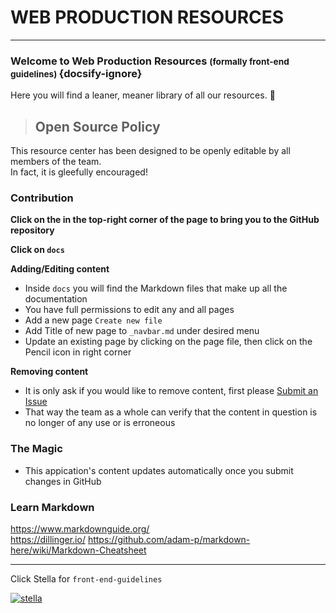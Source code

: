 # <i class="fas fa-cog fa-spin fa-sm"></i> WEB PRODUCTION RESOURCES 
***
### Welcome to Web Production Resources <small>(formally front-end guidelines) </small> {docsify-ignore}  
Here you will find a leaner, meaner library of all our resources. :clap:  

> ## Open Source Policy 

This resource center has been designed to be openly editable by all members of the team.  
In fact, it is gleefully encouraged!

### Contribution

**Click on the <i class="fab fa-github"></i> in the top-right corner of the page to bring you to the GitHub repository**  

**Click on `docs`**  

**Adding/Editing content**  
  - Inside `docs` you will find the Markdown files that make up all the documentation  
  - You have full permissions to edit any and all pages    
  - Add a new page `Create new file`  
  - Add Title of new page to `_navbar.md` under desired menu
  - Update an existing page by clicking on the page file, then click on the Pencil icon in right corner 

**Removing content** 
  - It is only ask if you would like to remove content, first please [Submit an Issue](https://github.com/bs-production/web-production-resources/issues)  
  - That way the team as a whole can verify that the content in question is no longer of any use or is erroneous

### The Magic
 - This appication's content updates automatically once you submit changes in GitHub

### Learn Markdown
https://www.markdownguide.org/  
https://dillinger.io/
https://github.com/adam-p/markdown-here/wiki/Markdown-Cheatsheet
***
Click Stella for `front-end-guidelines` 

[![stella](http://d6449bb3dc657045bfc9-290115cc0d6de62a29c33db202ae565c.r80.cf1.rackcdn.com/687/stella.png)](https://github.com/bs-production/front-end-guidelines)

